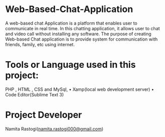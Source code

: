 # Web-Based-Chat-Application
A web-based chat Application is a platform that enables user to communicate in real time. In this chatting application, it allows user to chat and video call without installing any software. The purpose of creating Web-based Chat application is to provide system for communication with friends, family, etc using internet.
# Tools or Language used in this project:
PHP , HTML , CSS and MySql,
•	Xamp(local web development server)
•	Code Editor(Sublime Text 3)
# Project Developer 
Namita Rastogi(namita.rastogi000@gmail.com)


